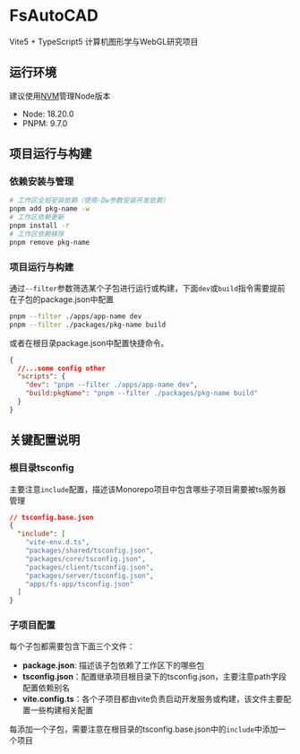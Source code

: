 # FsAutoCAD

Vite5 + TypeScript5 计算机图形学与WebGL研究项目

## 运行环境

建议使用[NVM](https://github.com/nvm-sh/nvm)管理Node版本

- Node: 18.20.0
- PNPM: 9.7.0

## 项目运行与构建

### 依赖安装与管理

```bash
# 工作区全局安装依赖（使用-Dw参数安装开发依赖）
pnpm add pkg-name -w
# 工作区依赖更新
pnpm install -r
# 工作区依赖移除
pnpm remove pkg-name
```

### 项目运行与构建

通过`--filter`参数筛选某个子包进行运行或构建，下面`dev`或`build`指令需要提前在子包的package.json中配置

```bash
pnpm --filter ./apps/app-name dev
pnpm --filter ./packages/pkg-name build
```

或者在根目录package.json中配置快捷命令。

```json
{
  //...some config other
  "scripts": {
    "dev": "pnpm --filter ./apps/app-name dev",
    "build:pkgName": "pnpm --filter ./packages/pkg-name build"
  }
}
```

## 关键配置说明

### 根目录tsconfig

主要注意`include`配置，描述该Monorepo项目中包含哪些子项目需要被ts服务器管理

```json
// tsconfig.base.json
{
  "include": [
    "vite-env.d.ts",
    "packages/shared/tsconfig.json",
    "packages/core/tsconfig.json",
    "packages/client/tsconfig.json",
    "packages/server/tsconfig.json",
    "apps/fs-app/tsconfig.json"
  ]
}
```

### 子项目配置

每个子包都需要包含下面三个文件：

- **package.json**: 描述该子包依赖了工作区下的哪些包
- **tsconfig.json**：配置继承项目根目录下的tsconfig.json，主要注意path字段配置依赖别名
- **vite.config.ts**：各个子项目都由vite负责启动开发服务或构建，该文件主要配置一些构建相关配置

每添加一个子包，需要注意在根目录的tsconfig.base.json中的`include`中添加一个项目

